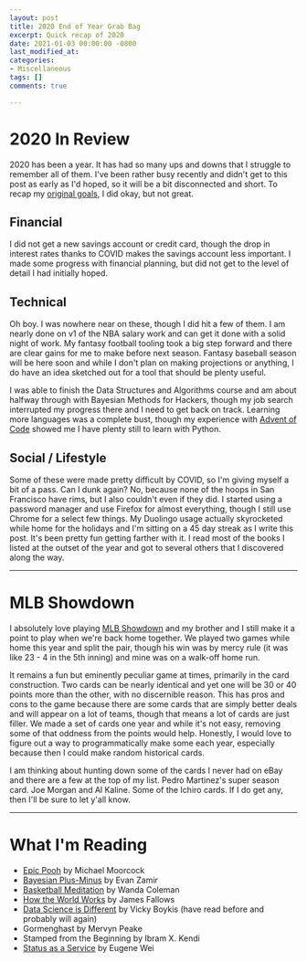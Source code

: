 ```yaml
---
layout: post
title: 2020 End of Year Grab Bag
excerpt: Quick recap of 2020
date: 2021-01-03 00:00:00 -0800
last_modified_at: 
categories:
- Miscellaneous
tags: []
comments: true

---
```

# 2020 In Review

2020 has been a year. It has had so many ups and downs that I struggle to remember all of them. I've been rather busy recently and didn't get to this post as early as I'd hoped, so it will be a bit disconnected and short. To recap my [original goals](https://fordhiggins.com/miscellaneous/2020/01/24/2020-s-to-do-list.html), I did okay, but not great. 

## Financial

I did not get a new savings account or credit card, though the drop in interest rates thanks to COVID makes the savings account less important. I made some progress with financial planning, but did not get to the level of detail I had initially hoped.

## Technical

Oh boy. I was nowhere near on these, though I did hit a few of them. I am nearly done on v1 of the NBA salary work and can get it done with a solid night of work. My fantasy football tooling took a big step forward and there are clear gains for me to make before next season. Fantasy baseball season will be here soon and while I don't plan on making projections or anything, I do have an idea sketched out for a tool that should be plenty useful.

I was able to finish the Data Structures and Algorithms course and am about halfway through with Bayesian Methods for Hackers, though my job search interrupted my progress there and I need to get back on track. Learning more languages was a complete bust, though my experience with [Advent of Code](https://adventofcode.com/2020) showed me I have plenty still to learn with Python. 

## Social / Lifestyle

Some of these were made pretty difficult by COVID, so I'm giving myself a bit of a pass. Can I dunk again? No, because none of the hoops in San Francisco have rims, but I also couldn't even if they did. I started using a password manager and use Firefox for almost everything, though I still use Chrome for a select few things. My Duolingo usage actually skyrocketed while home for the holidays and I'm sitting on a 45 day streak as I write this post. It's been pretty fun getting farther with it. I read most of the books I listed at the outset of the year and got to several others that I discovered along the way.

***

# MLB Showdown

I absolutely love playing [MLB Showdown](https://showdowncards.com/) and my brother and I still make it a point to play when we're back home together. We played two games while home this year and split the pair, though his win was by mercy rule (it was like 23 - 4 in the 5th inning) and mine was on a walk-off home run. 

It remains a fun but eminently peculiar game at times, primarily in the card construction. Two cards can be nearly identical and yet one will be 30 or 40 points more than the other, with no discernible reason. This has pros and cons to the game because there are some cards that are simply better deals and will appear on a lot of teams, though that means a lot of cards are just filler. We made a set of cards one year and while it's not easy, removing some of that oddness from the points would help. Honestly, I would love to figure out a way to programmatically make some each year, especially because then I could make random historical cards.

I am thinking about hunting down some of the cards I never had on eBay and there are a few at the top of my list. Pedro Martinez's super season card. Joe Morgan and Al Kaline. Some of the Ichiro cards. If I do get any, then I'll be sure to let y'all know.

***

# What I'm Reading

* [Epic Pooh](https://warwick.ac.uk/fac/arts/english/currentstudents/undergraduate/modules/en361fantastika/bibliography/2.7moorcock_m.1978epic_pooh.pdf) by Michael Moorcock
* [Bayesian Plus-Minus](https://nbviewer.ipython.org/github/EvanZ/ppl-pm/blob/main/xpm.ipynb) by Evan Zamir
* [Basketball Meditation](https://www.poetryfoundation.org/harriet/2008/09/basketball-meditation) by Wanda Coleman
* [How the World Works](https://www.theatlantic.com/magazine/archive/1993/12/how-the-world-works/305854/) by James Fallows
* [Data Science is Different](https://veekaybee.github.io/2019/02/13/data-science-is-different/) by Vicky Boykis (have read before and probably will again)
* Gormenghast by Mervyn Peake
* Stamped from the Beginning by Ibram X. Kendi
* [Status as a Service](https://www.eugenewei.com/blog/2019/2/19/status-as-a-service) by Eugene Wei